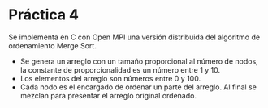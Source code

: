# Práctica 4

Se implementa en C con Open MPI una versión distribuida del algoritmo de ordenamiento Merge Sort.

- Se genera un arreglo con un tamaño proporcional al número de nodos, la constante de proporcionalidad es un número entre 1 y 10.
- Los elementos del arreglo son números entre 0 y 100.
- Cada nodo es el encargado de ordenar un parte del arreglo. Al final se mezclan para presentar el arreglo original ordenado.
